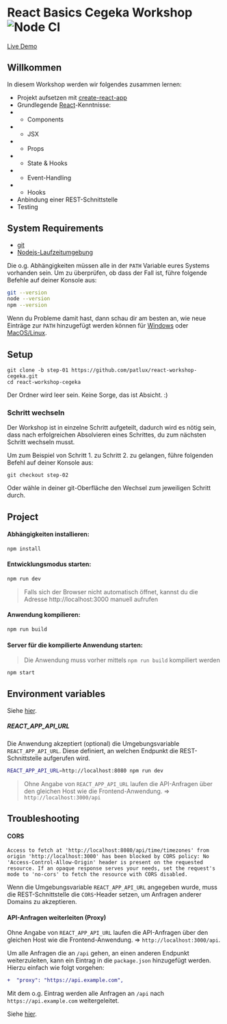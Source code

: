 # React Basics Cegeka Workshop ![Node CI](https://github.com/patlux/react-workshop-cegeka/workflows/Node%20CI/badge.svg)

[Live Demo](https://react-demo-api.herokuapp.com/)

## Willkommen

In diesem Workshop werden wir folgendes zusammen lernen:

- Projekt aufsetzen mit [create-react-app](https://github.com/facebook/create-react-app)
- Grundlegende [React](https://reactjs.org/)-Kenntnisse:
- - Components
- - JSX
- - Props
- - State & Hooks
- - Event-Handling
- - Hooks
- Anbindung einer REST-Schnittstelle
- Testing

## System Requirements

- [git](https://git-scm.com/)
- [Nodejs-Laufzeitumgebung](https://nodejs.org/)

Die o.g. Abhängigkeiten müssen alle in der `PATH` Variable eures Systems vorhanden sein.
Um zu überprüfen, ob dass der Fall ist, führe folgende Befehle auf deiner Konsole aus:

```bash
git --version
node --version
npm --version
```

Wenn du Probleme damit hast, dann schau dir am besten an, wie neue Einträge zur `PATH` hinzugefügt werden können für [Windows](https://www.howtogeek.com/118594/how-to-edit-your-system-path-for-easy-command-line-access/) oder [MacOS/Linux](http://stackoverflow.com/a/24322978/971592).

## Setup

```
git clone -b step-01 https://github.com/patlux/react-workshop-cegeka.git
cd react-workshop-cegeka
```

Der Ordner wird leer sein. Keine Sorge, das ist Absicht. :)

### Schritt wechseln

Der Workshop ist in einzelne Schritt aufgeteilt, dadurch wird es nötig sein, dass nach erfolgreichen Absolvieren eines Schrittes, du zum nächsten Schritt wechseln musst.

Um zum Beispiel von Schritt 1. zu Schritt 2. zu gelangen, führe folgenden Befehl auf deiner Konsole aus:

```
git checkout step-02
```

Oder wähle in deiner git-Oberfläche den Wechsel zum jeweiligen Schritt durch.

## Project

#### Abhängigkeiten installieren:

```bash
npm install
```

#### Entwicklungsmodus starten:

```bash
npm run dev
```

> Falls sich der Browser nicht automatisch öffnet, kannst du die Adresse http://localhost:3000 manuell aufrufen

#### Anwendung kompilieren:

```bash
npm run build
```

#### Server für die kompilierte Anwendung starten:

> Die Anwendung muss vorher mittels `npm run build` kompiliert werden

```bash
npm start
```

## Environment variables

Siehe [hier](https://create-react-app.dev/docs/adding-custom-environment-variables).

##### REACT_APP_API_URL

Die Anwendung akzeptiert (optional) die Umgebungsvariable `REACT_APP_API_URL`. Diese definiert, an welchen Endpunkt die REST-Schnittstelle aufgerufen wird.

```bash
REACT_APP_API_URL=http://localhost:8080 npm run dev
```

> Ohne Angabe von `REACT_APP_API_URL` laufen die API-Anfragen über den gleichen Host wie die Frontend-Anwendung. => `http://localhost:3000/api`

## Troubleshooting

#### CORS

```
Access to fetch at 'http://localhost:8080/api/time/timezones' from origin 'http://localhost:3000' has been blocked by CORS policy: No 'Access-Control-Allow-Origin' header is present on the requested resource. If an opaque response serves your needs, set the request's mode to 'no-cors' to fetch the resource with CORS disabled.
```

Wenn die Umgebungsvariable `REACT_APP_API_URL` angegeben wurde, muss die REST-Schnittstelle die `CORS`-Header setzen, um Anfragen anderer Domains zu akzeptieren.

#### API-Anfragen weiterleiten (Proxy)

Ohne Angabe von `REACT_APP_API_URL` laufen die API-Anfragen über den gleichen Host wie die Frontend-Anwendung. => `http://localhost:3000/api`.

Um alle Anfragen die an `/api` gehen, an einen anderen Endpunkt weiterzuleiten, kann ein Eintrag in die `package.json` hinzugefügt werden. Hierzu einfach wie folgt vorgehen:

```diff
+  "proxy": "https://api.example.com",
```

Mit dem o.g. Eintrag werden alle Anfragen an `/api` nach `https://api.example.com` weitergeleitet.

Siehe [hier](https://create-react-app.dev/docs/proxying-api-requests-in-development).
